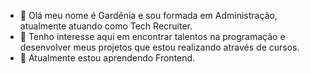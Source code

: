 - 👋 Olá meu nome é Gardênia e sou formada em Administração, atualmente atuando como Tech Recruiter.
- 👀 Tenho interesse aqui em encontrar talentos na programação e desenvolver meus projetos que estou realizando através de cursos.
- 🌱 Atualmente estou aprendendo Frontend.


           
